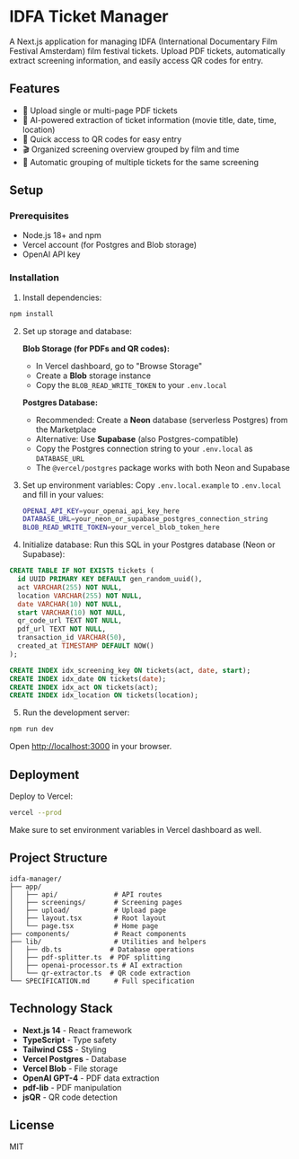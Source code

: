 # IDFA Ticket Manager

A Next.js application for managing IDFA (International Documentary Film Festival Amsterdam) film festival tickets. Upload PDF tickets, automatically extract screening information, and easily access QR codes for entry.

## Features

- 📄 Upload single or multi-page PDF tickets
- 🤖 AI-powered extraction of ticket information (movie title, date, time, location)
- 📱 Quick access to QR codes for easy entry
- 🎬 Organized screening overview grouped by film and time
- 🔄 Automatic grouping of multiple tickets for the same screening

## Setup

### Prerequisites

- Node.js 18+ and npm
- Vercel account (for Postgres and Blob storage)
- OpenAI API key

### Installation

1. Install dependencies:
```bash
npm install
```

2. Set up storage and database:
   
   **Blob Storage (for PDFs and QR codes):**
   - In Vercel dashboard, go to "Browse Storage"
   - Create a **Blob** storage instance
   - Copy the `BLOB_READ_WRITE_TOKEN` to your `.env.local`

   **Postgres Database:**
   - Recommended: Create a **Neon** database (serverless Postgres) from the Marketplace
   - Alternative: Use **Supabase** (also Postgres-compatible)
   - Copy the Postgres connection string to your `.env.local` as `DATABASE_URL`
   - The `@vercel/postgres` package works with both Neon and Supabase

3. Set up environment variables:
   Copy `.env.local.example` to `.env.local` and fill in your values:
   ```bash
   OPENAI_API_KEY=your_openai_api_key_here
   DATABASE_URL=your_neon_or_supabase_postgres_connection_string
   BLOB_READ_WRITE_TOKEN=your_vercel_blob_token_here
   ```

4. Initialize database:
Run this SQL in your Postgres database (Neon or Supabase):
```sql
CREATE TABLE IF NOT EXISTS tickets (
  id UUID PRIMARY KEY DEFAULT gen_random_uuid(),
  act VARCHAR(255) NOT NULL,
  location VARCHAR(255) NOT NULL,
  date VARCHAR(10) NOT NULL,
  start VARCHAR(10) NOT NULL,
  qr_code_url TEXT NOT NULL,
  pdf_url TEXT NOT NULL,
  transaction_id VARCHAR(50),
  created_at TIMESTAMP DEFAULT NOW()
);

CREATE INDEX idx_screening_key ON tickets(act, date, start);
CREATE INDEX idx_date ON tickets(date);
CREATE INDEX idx_act ON tickets(act);
CREATE INDEX idx_location ON tickets(location);
```

5. Run the development server:
```bash
npm run dev
```

Open [http://localhost:3000](http://localhost:3000) in your browser.

## Deployment

Deploy to Vercel:
```bash
vercel --prod
```

Make sure to set environment variables in Vercel dashboard as well.

## Project Structure

```
idfa-manager/
├── app/
│   ├── api/              # API routes
│   ├── screenings/       # Screening pages
│   ├── upload/           # Upload page
│   ├── layout.tsx        # Root layout
│   └── page.tsx          # Home page
├── components/           # React components
├── lib/                  # Utilities and helpers
│   ├── db.ts            # Database operations
│   ├── pdf-splitter.ts  # PDF splitting
│   ├── openai-processor.ts # AI extraction
│   └── qr-extractor.ts  # QR code extraction
└── SPECIFICATION.md      # Full specification
```

## Technology Stack

- **Next.js 14** - React framework
- **TypeScript** - Type safety
- **Tailwind CSS** - Styling
- **Vercel Postgres** - Database
- **Vercel Blob** - File storage
- **OpenAI GPT-4** - PDF data extraction
- **pdf-lib** - PDF manipulation
- **jsQR** - QR code detection

## License

MIT

